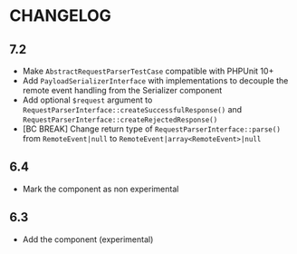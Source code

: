 CHANGELOG
=========

7.2
---

 * Make `AbstractRequestParserTestCase` compatible with PHPUnit 10+
 * Add `PayloadSerializerInterface` with implementations to decouple the remote event handling from the Serializer component
 * Add optional `$request` argument to `RequestParserInterface::createSuccessfulResponse()` and `RequestParserInterface::createRejectedResponse()`
 * [BC BREAK] Change return type of `RequestParserInterface::parse()` from `RemoteEvent|null` to `RemoteEvent|array<RemoteEvent>|null`

6.4
---

 * Mark the component as non experimental

6.3
---

 * Add the component (experimental)
